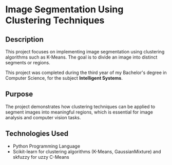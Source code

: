 # Image Segmentation Using Clustering Techniques

## Description
This project focuses on implementing image segmentation using clustering algorithms such as K-Means. The goal is to divide an image into distinct segments or regions.

This project was completed during the third year of my Bachelor's degree in Computer Science, for the subject **Intelligent Systems**.

## Purpose
The project demonstrates how clustering techniques can be applied to segment images into meaningful regions, which is essential for image analysis and computer vision tasks.

## Technologies Used
- Python Programming Language
- Scikit-learn for clustering algorithms (K-Means, GaussianMixture) and skfuzzy for uzzy C-Means
